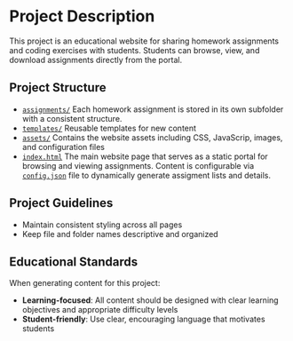 # Project Description

This project is an educational website for sharing homework assignments and coding exercises with students. Students can browse, view, and download assignments directly from the portal.

## Project Structure

- [`assignments/`](../assignments/) Each homework assignment is stored in its own subfolder with a consistent structure.
- [`templates/`](../templates/) Reusable templates for new content
- [`assets/`](../assets/) Contains the website assets including CSS, JavaScrip, images, and configuration files
- [`index.html`](../index.html) The main website page that serves as a static portal for browsing and viewing assignments. Content is configurable via [`config.json`](../config.json) file to dynamically generate assigment lists and details.

## Project Guidelines

- Maintain consistent styling across all pages
- Keep file and folder names descriptive and organized

## Educational Standards

When generating content for this project:

- **Learning-focused**: All content should be designed with clear learning objectives and appropriate difficulty levels
- **Student-friendly**: Use clear, encouraging language that motivates students